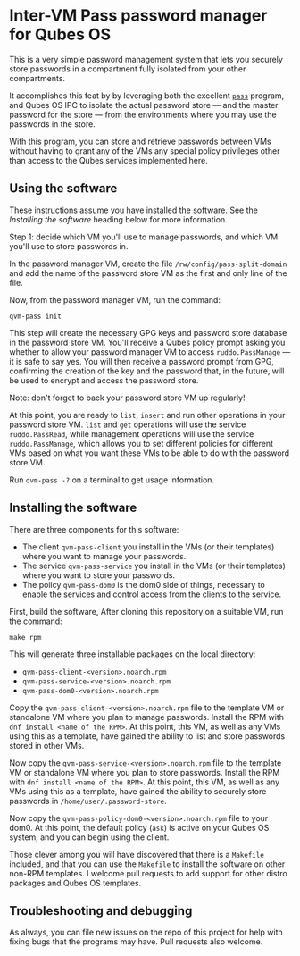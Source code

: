 # Inter-VM Pass password manager for Qubes OS

This is a very simple password management system that lets you
securely store passwords in a compartment fully isolated from
your other compartments.

It accomplishes this feat by by leveraging both
the excellent [`pass`](https://passwordstore.org/) program, and
Qubes OS IPC to isolate the actual password store — and the
master password for the store — from the environments where you
may use the passwords in the store.

With this program, you can store and retrieve passwords between VMs
without having to grant any of the VMs any special policy privileges
other than access to the Qubes services implemented here.

## Using the software

These instructions assume you have installed the software.  See the
*Installing the software* heading below for more information.

Step 1: decide which VM you'll use to manage passwords, and which
VM you'll use to store passwords in.

In the password manager VM, create the file `/rw/config/pass-split-domain`
and add the name of the password store VM as the first and only
line of the file.

Now, from the password manager VM, run the command:

```
qvm-pass init
```

This step will create the necessary GPG keys and password store database
in the password store VM.  You'll receive a Qubes policy prompt asking
you whether to allow your password manager VM to access `ruddo.PassManage`
— it is safe to say yes.  You will then receive a password prompt from
GPG, confirming the creation of the key and the password that, in the
future, will be used to encrypt and access the password store.

Note: don't forget to back your password store VM up regularly!

At this point, you are ready to `list`, `insert` and run other operations
in your password store VM.  `list` and `get` operations will use the
service `ruddo.PassRead`, while management operations will use the
service `ruddo.PassManage`, which allows you to set different policies
for different VMs based on what you want these VMs to be able to do with
the password store VM.

Run `qvm-pass -?` on a terminal to get usage information.

## Installing the software

There are three components for this software:

* The client `qvm-pass-client` you install in the VMs (or their templates)
  where you want to manage your passwords.
* The service `qvm-pass-service` you install in the VMs (or their templates)
  where you want to store your passwords.
* The policy `qvm-pass-dom0` is the dom0 side of things, necessary to
  enable the services and control access from the clients to the service.

First, build the software,  After cloning this repository on a suitable VM,
run the command:

```
make rpm
```

This will generate three installable packages on the local directory:

* `qvm-pass-client-<version>.noarch.rpm`
* `qvm-pass-service-<version>.noarch.rpm`
* `qvm-pass-dom0-<version>.noarch.rpm`

Copy the `qvm-pass-client-<version>.noarch.rpm` file to the template VM
or standalone VM where you plan to manage passwords.  Install the RPM with
`dnf install <name of the RPM>`.  At this point, this VM, as well as
any VMs using this as a template, have gained the ability to list
and store passwords stored in other VMs.

Now copy the `qvm-pass-service-<version>.noarch.rpm` file to the template
VM or standalone VM where you plan to store passwords.  Install the RPM with
`dnf install <name of the RPM>`.  At this point, this VM, as well as
any VMs using this as a template, have gained the ability to securely store
passwords in `/home/user/.password-store`.

Now copy the `qvm-pass-policy-dom0-<version>.noarch.rpm` file to
your dom0.  At this point, the default policy (`ask`) is active on
your Qubes OS system, and you can begin using the client.

Those clever among you will have discovered that there is a `Makefile`
included, and that you can use the `Makefile` to install the software on
other non-RPM templates.  I welcome pull requests to add support for
other distro packages and Qubes OS templates.

## Troubleshooting and debugging

As always, you can file new issues on the repo of this project for help
with fixing bugs that the programs may have.  Pull requests also welcome.
